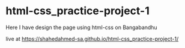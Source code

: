 # html-css_practice-project-1

Here I have design the page using html-css on Bangabandhu

live at https://shahedahmed-sa.github.io/html-css_practice-project-1/
